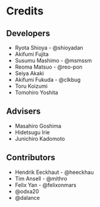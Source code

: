 # Credits

## Developers

* Ryota Shioya - @shioyadan
* Akifumi Fujita
* Susumu Mashimo - @msmssm
* Reoma Matsuo - @reo-pon
* Seiya Akaki
* Akifumi Fukuda - @clkbug
* Toru Koizumi
* Tomohiro Yoshita
 

## Advisers

* Masahiro Goshima
* Hidetsugu Irie
* Junichiro Kadomoto


## Contributors

* Hendrik Eeckhaut - @heeckhau
* Tim Ansell - @mithro
* Felix Yan - @felixonmars
* @odxa20
* @dalance
